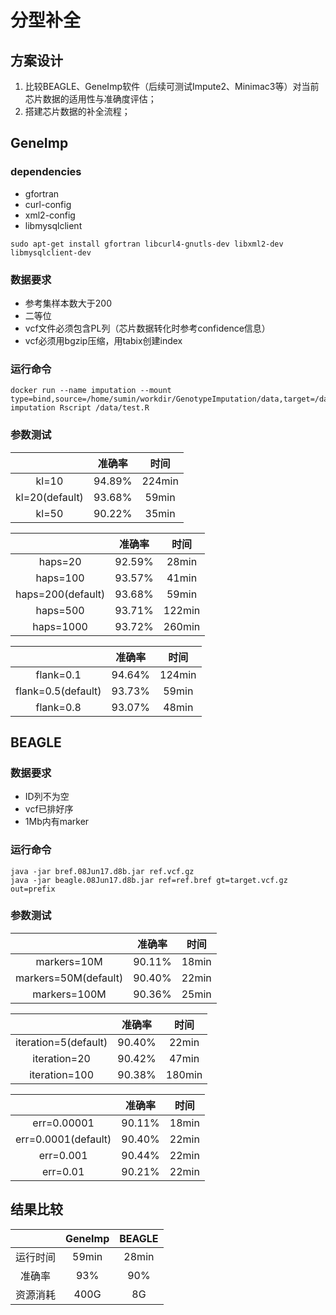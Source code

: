 # 分型补全

## 方案设计

1. 比较BEAGLE、GeneImp软件（后续可测试Impute2、Minimac3等）对当前芯片数据的适用性与准确度评估；
2. 搭建芯片数据的补全流程；

## GeneImp
### dependencies
* gfortran
* curl-config
* xml2-config
* libmysqlclient

```
sudo apt-get install gfortran libcurl4-gnutls-dev libxml2-dev libmysqlclient-dev
```

### 数据要求
- 参考集样本数大于200
- 二等位
- vcf文件必须包含PL列（芯片数据转化时参考confidence信息）
- vcf必须用bgzip压缩，用tabix创建index

### 运行命令
```
docker run --name imputation --mount type=bind,source=/home/sumin/workdir/GenotypeImputation/data,target=/data imputation Rscript /data/test.R
```
### 参数测试
| | 准确率 | 时间 |
| :---: | :---: | :---: |
| kl=10| 94.89% |224min|
| kl=20(default) | 93.68% | 59min  |
| kl=50 | 90.22% | 35min |

| | 准确率 | 时间 |
| :---: | :---: | :---: |
| haps=20 | 92.59% | 28min |
| haps=100 | 93.57% | 41min |
| haps=200(default) | 93.68% | 59min |
| haps=500 | 93.71% | 122min |
| haps=1000 | 93.72% | 260min |


| | 准确率 | 时间 |
| :---: | :---: | :---: |
| flank=0.1 | 94.64% | 124min |
| flank=0.5(default) | 93.73% | 59min |
| flank=0.8 | 93.07% | 48min |



## BEAGLE
### 数据要求
- ID列不为空
- vcf已排好序
- 1Mb内有marker

### 运行命令
```
java -jar bref.08Jun17.d8b.jar ref.vcf.gz
java -jar beagle.08Jun17.d8b.jar ref=ref.bref gt=target.vcf.gz out=prefix
```
### 参数测试
| | 准确率 | 时间 |
| :---: | :---: | :---: |
| markers=10M| 90.11% | 18min |
| markers=50M(default) | 90.40% | 22min |
| markers=100M | 90.36% | 25min |

| | 准确率 | 时间 |
| :---: | :---: | :---: |
| iteration=5(default) | 90.40% | 22min|
| iteration=20 | 90.42% | 47min |
| iteration=100 | 90.38% | 180min |

| | 准确率 | 时间 |
| :---: | :---: | :---: |
| err=0.00001| 90.11% | 18min |
| err=0.0001(default) | 90.40% | 22min |
| err=0.001 | 90.44% | 22min |
| err=0.01 | 90.21% | 22min |


## 结果比较
| | GeneImp | BEAGLE |
| :---: | :---: | :---: |
| 运行时间 | 59min | 28min |
| 准确率 | 93% | 90% |
| 资源消耗|400G|8G|
